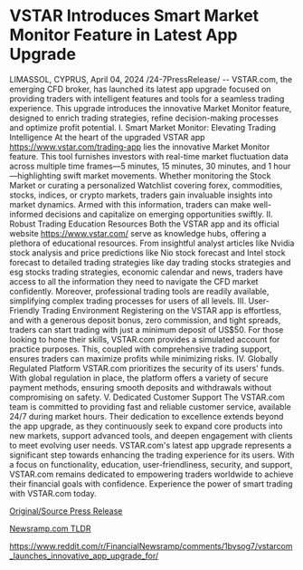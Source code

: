 # VSTAR Introduces Smart Market Monitor Feature in Latest App Upgrade

LIMASSOL, CYPRUS, April 04, 2024 /24-7PressRelease/ -- VSTAR.com, the emerging CFD broker, has launched its latest app upgrade focused on providing traders with intelligent features and tools for a seamless trading experience. This upgrade introduces the innovative Market Monitor feature, designed to enrich trading strategies, refine decision-making processes and optimize profit potential.  I. Smart Market Monitor: Elevating Trading Intelligence At the heart of the upgraded VSTAR app https://www.vstar.com/trading-app lies the innovative Market Monitor feature. This tool furnishes investors with real-time market fluctuation data across multiple time frames—5 minutes, 15 minutes, 30 minutes, and 1 hour—highlighting swift market movements. Whether monitoring the Stock Market or curating a personalized Watchlist covering forex, commodities, stocks, indices, or crypto markets, traders gain invaluable insights into market dynamics. Armed with this information, traders can make well-informed decisions and capitalize on emerging opportunities swiftly.  II. Robust Trading Education Resources Both the VSTAR app and its official website https://www.vstar.com/ serve as knowledge hubs, offering a plethora of educational resources. From insightful analyst articles like Nvidia stock analysis and price predictions like Nio stock forecast and Intel stock forecast to detailed trading strategies like day trading stocks strategies and esg stocks trading strategies, economic calendar and news, traders have access to all the information they need to navigate the CFD market confidently. Moreover, professional trading tools are readily available, simplifying complex trading processes for users of all levels.  III. User-Friendly Trading Environment Registering on the VSTAR app is effortless, and with a generous deposit bonus, zero commission, and tight spreads, traders can start trading with just a minimum deposit of US$50. For those looking to hone their skills, VSTAR.com provides a simulated account for practice purposes. This, coupled with comprehensive trading support, ensures traders can maximize profits while minimizing risks.  IV. Globally Regulated Platform VSTAR.com prioritizes the security of its users' funds. With global regulation in place, the platform offers a variety of secure payment methods, ensuring smooth deposits and withdrawals without compromising on safety.  V. Dedicated Customer Support The VSTAR.com team is committed to providing fast and reliable customer service, available 24/7 during market hours. Their dedication to excellence extends beyond the app upgrade, as they continuously seek to expand core products into new markets, support advanced tools, and deepen engagement with clients to meet evolving user needs.  VSTAR.com's latest app upgrade represents a significant step towards enhancing the trading experience for its users. With a focus on functionality, education, user-friendliness, security, and support, VSTAR.com remains dedicated to empowering traders worldwide to achieve their financial goals with confidence. Experience the power of smart trading with VSTAR.com today. 

[Original/Source Press Release](https://www.24-7pressrelease.com/press-release/509779/vstar-introduces-smart-market-monitor-feature-in-latest-app-upgrade)
                    

[Newsramp.com TLDR](None) 

https://www.reddit.com/r/FinancialNewsramp/comments/1bvsog7/vstarcom_launches_innovative_app_upgrade_for/